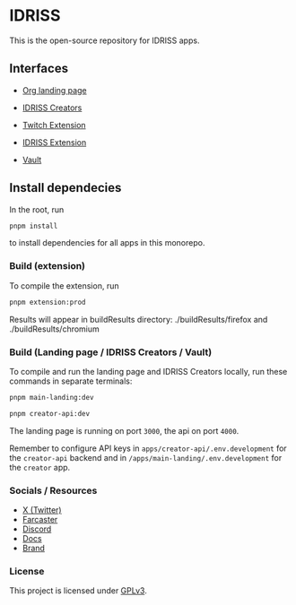 # IDRISS
This is the open-source repository for IDRISS apps.

## Interfaces
* <a href="https://idriss.xyz" target="_blank">Org landing page</a>
* <a href="https://idriss.xyz/creators" target="_blank">IDRISS Creators</a>
* <a href="https://idriss.xyz/twitch-extension" target="_blank">Twitch Extension</a>
* <a href="https://idriss.xyz/extension" target="_blank">IDRISS Extension</a>

* <a href="https://idriss.xyz/vault" target="_blank">Vault</a>

## Install dependecies
In the root, run

```bash
pnpm install
```

to install dependencies for all apps in this monorepo.

### Build (extension)
To compile the extension, run

```bash
pnpm extension:prod
```
Results will appear in buildResults directory: ./buildResults/firefox and ./buildResults/chromium


### Build (Landing page / IDRISS Creators / Vault)

To compile and run the landing page and IDRISS Creators locally, run these commands in separate terminals:

```bash
pnpm main-landing:dev
```

```bash
pnpm creator-api:dev
```

The landing page is running on port `3000`, the api on port `4000`.

Remember to configure API keys in `apps/creator-api/.env.development` for the `creator-api` backend and in `/apps/main-landing/.env.development` for the `creator` app.


### Socials / Resources
* <a href="https://x.com/idriss_xyz" target="_blank">X (Twitter)</a>
* <a href="https://farcaster.xyz/idriss_" target="_blank">Farcaster</a>
* <a href="https://www.idriss.xyz/discord" target="_blank">Discord</a>
* <a href="https://docs.idriss.xyz/" target="_blank">Docs</a>
* <a href="https://docs.idriss.xyz/resources/brand" target="_blank">Brand</a>

### License

This project is licensed under [GPLv3](https://github.com/idriss-xyz/core/blob/master/LICENSE).
